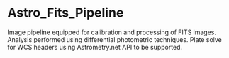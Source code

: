 # Astro_Fits_Pipeline
Image pipeline equipped for calibration and processing of FITS images. Analysis performed using differential photometric techniques. Plate solve for WCS headers using Astrometry.net API to be supported.
